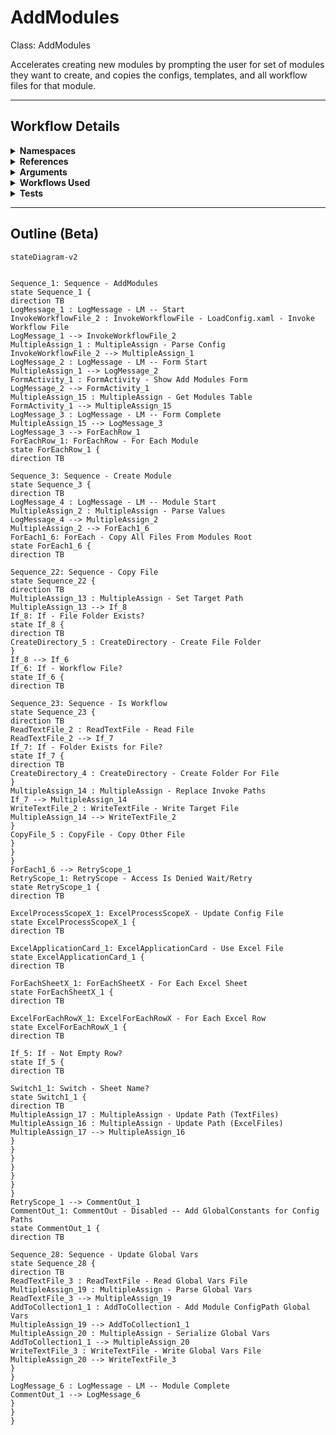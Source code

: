 # AddModules
Class: AddModules

Accelerates creating new modules by prompting the user for set of modules they want to create, and copies the configs, templates, and all workflow files for that module.

<hr />

## Workflow Details
<details>
    <summary>
    <b>Namespaces</b>
    </summary>
    
- System.Activities
- System.Activities.Statements
- System
- System.Collections
- System.Collections.Generic
- System.Collections.ObjectModel
- System.Data
- System.Linq
- UiPath.Core.Activities
- System.Runtime.Serialization
- System.Reflection
- System.IO
- System.ComponentModel
- System.Xml.Serialization
- System.ComponentModel
- System.Xml.Serialization
- UiPath.DataTableUtilities
- UiPath.Platform.ResourceHandling
- UiPath.Excel
- UiPath.Excel.Activities.Business
- UiPath.Excel.Model
- UiPath.Shared.Activities.Business
- UiPath.Form.Activities
- Newtonsoft.Json
- Newtonsoft.Json.Linq
- System.Collections.Specialized
- System.Dynamic
- UiPath.Core
- GlobalVariablesNamespace
- GlobalConstantsNamespace


</details>
<details>
    <summary>
    <b>References</b>
    </summary>

- Microsoft.CSharp
- Microsoft.VisualBasic
- Microsoft.Win32.Primitives
- netstandard
- Newtonsoft.Json
- NPOI
- PresentationFramework
- System
- System.Activities
- System.Collections
- System.Collections.Immutable
- System.Collections.NonGeneric
- System.Collections.Specialized
- System.ComponentModel
- System.ComponentModel.EventBasedAsync
- System.ComponentModel.Primitives
- System.ComponentModel.TypeConverter
- System.Configuration.ConfigurationManager
- System.Console
- System.Core
- System.Data
- System.Data.Common
- System.Data.SqlClient
- System.IO.FileSystem.AccessControl
- System.IO.FileSystem.DriveInfo
- System.IO.FileSystem.Watcher
- System.IO.Packaging
- System.Linq
- System.Linq.Expressions
- System.Linq.Parallel
- System.Linq.Queryable
- System.Memory
- System.Memory.Data
- System.ObjectModel
- System.Private.CoreLib
- System.Private.DataContractSerialization
- System.Private.ServiceModel
- System.Private.Uri
- System.Private.Xml
- System.Reflection.DispatchProxy
- System.Reflection.Metadata
- System.Reflection.TypeExtensions
- System.Runtime.Serialization
- System.Runtime.Serialization.Formatters
- System.Runtime.Serialization.Primitives
- System.Security.Permissions
- System.ServiceModel
- System.ServiceModel.Activities
- System.Xaml
- System.Xml
- System.Xml.Linq
- System.Xml.ReaderWriter
- UiPath.Excel
- UiPath.Excel.Activities
- UiPath.Excel.Activities.Design
- UiPath.Form.Activities
- UiPath.Mail.Activities
- UiPath.Persistence.Activities
- UiPath.Platform
- UiPath.Studio.Constants
- UiPath.System.Activities
- UiPath.System.Activities.Design
- UiPath.System.Activities.ViewModels
- UiPath.Testing.Activities
- UiPath.Workflow
- WindowsBase


</details>
<details>
    <summary>
    <b>Arguments</b>
    </summary>

| Name | Direction | Type | Description |
|  --- | --- | --- | ---  |

    
</details>
<details>
    <summary>
    <b>Workflows Used</b>
    </summary>

- C:\Users\yash.brahmbhatt\Documents\UiPath\LazyFramework\Shared\LoadConfig.xaml

    
</details>
<details>
    <summary>
    <b>Tests</b>
    </summary>



    
</details>

<hr />

## Outline (Beta)

```mermaid
stateDiagram-v2


Sequence_1: Sequence - AddModules
state Sequence_1 {
direction TB
LogMessage_1 : LogMessage - LM -- Start
InvokeWorkflowFile_2 : InvokeWorkflowFile - LoadConfig.xaml - Invoke Workflow File
LogMessage_1 --> InvokeWorkflowFile_2
MultipleAssign_1 : MultipleAssign - Parse Config
InvokeWorkflowFile_2 --> MultipleAssign_1
LogMessage_2 : LogMessage - LM -- Form Start
MultipleAssign_1 --> LogMessage_2
FormActivity_1 : FormActivity - Show Add Modules Form
LogMessage_2 --> FormActivity_1
MultipleAssign_15 : MultipleAssign - Get Modules Table
FormActivity_1 --> MultipleAssign_15
LogMessage_3 : LogMessage - LM -- Form Complete
MultipleAssign_15 --> LogMessage_3
LogMessage_3 --> ForEachRow_1
ForEachRow_1: ForEachRow - For Each Module
state ForEachRow_1 {
direction TB

Sequence_3: Sequence - Create Module
state Sequence_3 {
direction TB
LogMessage_4 : LogMessage - LM -- Module Start
MultipleAssign_2 : MultipleAssign - Parse Values
LogMessage_4 --> MultipleAssign_2
MultipleAssign_2 --> ForEach1_6
ForEach1_6: ForEach - Copy All Files From Modules Root
state ForEach1_6 {
direction TB

Sequence_22: Sequence - Copy File
state Sequence_22 {
direction TB
MultipleAssign_13 : MultipleAssign - Set Target Path
MultipleAssign_13 --> If_8
If_8: If - File Folder Exists?
state If_8 {
direction TB
CreateDirectory_5 : CreateDirectory - Create File Folder
}
If_8 --> If_6
If_6: If - Workflow File?
state If_6 {
direction TB

Sequence_23: Sequence - Is Workflow
state Sequence_23 {
direction TB
ReadTextFile_2 : ReadTextFile - Read File
ReadTextFile_2 --> If_7
If_7: If - Folder Exists for File?
state If_7 {
direction TB
CreateDirectory_4 : CreateDirectory - Create Folder For File
}
MultipleAssign_14 : MultipleAssign - Replace Invoke Paths
If_7 --> MultipleAssign_14
WriteTextFile_2 : WriteTextFile - Write Target File
MultipleAssign_14 --> WriteTextFile_2
}
CopyFile_5 : CopyFile - Copy Other File
}
}
}
ForEach1_6 --> RetryScope_1
RetryScope_1: RetryScope - Access Is Denied Wait/Retry
state RetryScope_1 {
direction TB

ExcelProcessScopeX_1: ExcelProcessScopeX - Update Config File
state ExcelProcessScopeX_1 {
direction TB

ExcelApplicationCard_1: ExcelApplicationCard - Use Excel File
state ExcelApplicationCard_1 {
direction TB

ForEachSheetX_1: ForEachSheetX - For Each Excel Sheet
state ForEachSheetX_1 {
direction TB

ExcelForEachRowX_1: ExcelForEachRowX - For Each Excel Row
state ExcelForEachRowX_1 {
direction TB

If_5: If - Not Empty Row?
state If_5 {
direction TB

Switch1_1: Switch - Sheet Name?
state Switch1_1 {
direction TB
MultipleAssign_17 : MultipleAssign - Update Path (TextFiles)
MultipleAssign_16 : MultipleAssign - Update Path (ExcelFiles)
MultipleAssign_17 --> MultipleAssign_16
}
}
}
}
}
}
}
RetryScope_1 --> CommentOut_1
CommentOut_1: CommentOut - Disabled -- Add GlobalConstants for Config Paths
state CommentOut_1 {
direction TB

Sequence_28: Sequence - Update Global Vars
state Sequence_28 {
direction TB
ReadTextFile_3 : ReadTextFile - Read Global Vars File
MultipleAssign_19 : MultipleAssign - Parse Global Vars
ReadTextFile_3 --> MultipleAssign_19
AddToCollection1_1 : AddToCollection - Add Module ConfigPath Global Vars
MultipleAssign_19 --> AddToCollection1_1
MultipleAssign_20 : MultipleAssign - Serialize Global Vars
AddToCollection1_1 --> MultipleAssign_20
WriteTextFile_3 : WriteTextFile - Write Global Vars File
MultipleAssign_20 --> WriteTextFile_3
}
}
LogMessage_6 : LogMessage - LM -- Module Complete
CommentOut_1 --> LogMessage_6
}
}
}
```